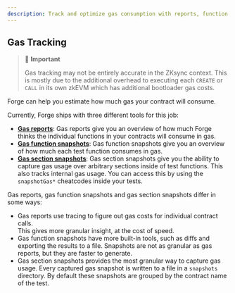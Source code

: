 ```yaml
---
description: Track and optimize gas consumption with reports, function snapshots, and section snapshots for performance analysis.
---
```


## Gas Tracking

> 🚨 **Important**
>
> Gas tracking may not be entirely accurate in the ZKsync context. This is mostly due to the additional overhead to executing each `CREATE` or `CALL` in its own zkEVM which has additional bootloader gas costs.

Forge can help you estimate how much gas your contract will consume.

Currently, Forge ships with three different tools for this job:

- [**Gas reports**](/forge/gas-tracking/gas-reports): Gas reports give you an overview of how much Forge thinks the
  individual functions in your contracts will consume in gas.
- [**Gas function snapshots**](/forge/gas-tracking/gas-function-snapshots): Gas function snapshots give you an overview of how much
  each test function consumes in gas.
- [**Gas section snapshots**](/forge/gas-tracking/gas-section-snapshots): Gas section snapshots give you the ability to capture gas usage over arbitrary sections inside of test functions.
  This also tracks internal gas usage. You can access this by using the `snapshotGas*` cheatcodes inside your tests.

Gas reports, gas function snapshots and gas section snapshots differ in some ways:

- Gas reports use tracing to figure out gas costs for individual contract calls.  
  This gives more granular insight, at the cost of speed.
- Gas function snapshots have more built-in tools, such as diffs and exporting the results to a file.
  Snapshots are not as granular as gas reports, but they are faster to generate.
- Gas section snapshots provides the most granular way to capture gas usage. Every captured gas snapshot is written to a file in a `snapshots` directory.
  By default these snapshots are grouped by the contract name of the test.
